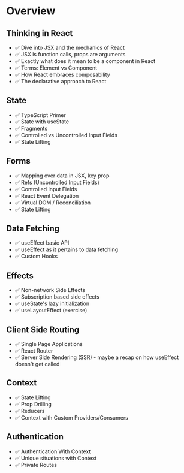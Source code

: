 # Overview

## Thinking in React

- ✅ Dive into JSX and the mechanics of React
- ✅ JSX is function calls, props are arguments
- ✅ Exactly what does it mean to be a component in React
- ✅ Terms: Element vs Component
- ✅ How React embraces composability
- ✅ The declarative approach to React

## State

- ✅ TypeScript Primer
- ✅ State with useState
- ✅ Fragments
- ✅ Controlled vs Uncontrolled Input Fields
- ✅ State Lifting

## Forms

- ✅ Mapping over data in JSX, key prop
- ✅ Refs (Uncontrolled Input Fields)
- ✅ Controlled Input Fields
- ✅ React Event Delegation
- ✅ Virtual DOM / Reconciliation
- ✅ State Lifting

## Data Fetching

- ✅ useEffect basic API
- ✅ useEffect as it pertains to data fetching
- ✅ Custom Hooks

## Effects

- ✅ Non-network Side Effects
- ✅ Subscription based side effects
- ✅ useState's lazy initialization
- ✅ useLayoutEffect (exercise)

## Client Side Routing

- ✅ Single Page Applications
- ✅ React Router
- ✅ Server Side Rendering (SSR) - maybe a recap on how useEffect doesn't get called

## Context

- ✅ State Lifting
- ✅ Prop Drilling
- ✅ Reducers
- ✅ Context with Custom Providers/Consumers

## Authentication

- ✅ Authentication With Context
- ✅ Unique situations with Context
- ✅ Private Routes
